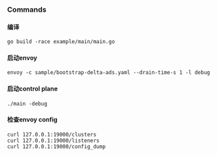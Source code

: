 ### Commands

#### 编译
```
go build -race example/main/main.go
```

#### 启动envoy
```
envoy -c sample/bootstrap-delta-ads.yaml --drain-time-s 1 -l debug
```

#### 启动control plane
```
./main -debug
```

#### 检查envoy config
```
curl 127.0.0.1:19000/clusters
curl 127.0.0.1:19000/listeners
curl 127.0.0.1:19000/config_dump
```